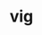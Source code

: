 ---
category: 3-letters
denotation: null
name: vig
reference_link: https://www.etymonline.com/word/vig
root_language: null
root_name: null
title: vig
type: free
word_sums:
- respelling: vig
  sum: 'Vig + '
---